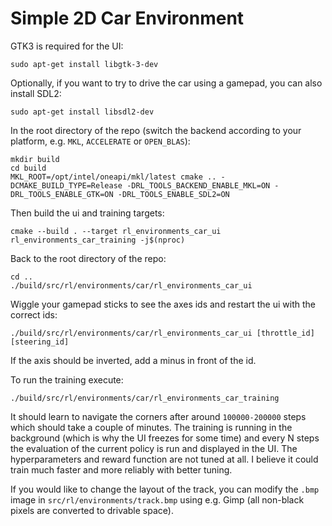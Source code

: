 # Simple 2D Car Environment
GTK3 is required for the UI:
```
sudo apt-get install libgtk-3-dev
```
Optionally, if you want to try to drive the car using a gamepad, you can also install SDL2:
```
sudo apt-get install libsdl2-dev
```

In the root directory of the repo (switch the backend according to your platform, e.g. `MKL`, `ACCELERATE` or `OPEN_BLAS`):
```
mkdir build
cd build
MKL_ROOT=/opt/intel/oneapi/mkl/latest cmake .. -DCMAKE_BUILD_TYPE=Release -DRL_TOOLS_BACKEND_ENABLE_MKL=ON -DRL_TOOLS_ENABLE_GTK=ON -DRL_TOOLS_ENABLE_SDL2=ON
```

Then build the ui and training targets:
```
cmake --build . --target rl_environments_car_ui rl_environments_car_training -j$(nproc)
```

Back to the root directory of the repo:
```
cd ..
./build/src/rl/environments/car/rl_environments_car_ui
```
Wiggle your gamepad sticks to see the axes ids and restart the ui with the correct ids:
```
./build/src/rl/environments/car/rl_environments_car_ui [throttle_id] [steering_id]
```
If the axis should be inverted, add a minus in front of the id.

To run the training execute:
```
./build/src/rl/environments/car/rl_environments_car_training
```
It should learn to navigate the corners after around `100000-200000` steps which should take a couple of minutes. The training is running in the background (which is why the UI freezes for some time) and every N steps the evaluation of the current policy is run and displayed in the UI. The hyperparameters and reward function are not tuned at all. I believe it could train much faster and more reliably with better tuning.

If you would like to change the layout of the track, you can modify the `.bmp` image in `src/rl/environments/track.bmp` using e.g. Gimp (all non-black pixels are converted to drivable space).


